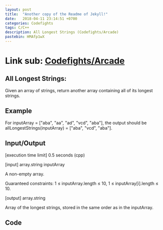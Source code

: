 ```yaml
---
layout: post
title:  "Another copy of the Readme of Jekyll!"
date:   2018-04-11 23:14:51 +0700
categories: Codefights
tags: C/C++
description: All Longest Strings (Codefights/Arcade)
pastebin: HMAfp1wX
---
```

# Link sub: [Codefights/Arcade](https://codefights.com/arcade/intro/level-3/fzsCQGYbxaEcTr2bL)

## All Longest Strings: 

Given an array of strings, return another array containing all of its longest strings.

## Example

For inputArray = ["aba", "aa", "ad", "vcd", "aba"], the output should be
allLongestStrings(inputArray) = ["aba", "vcd", "aba"].

## Input/Output

[execution time limit] 0.5 seconds (cpp)

[input] array.string inputArray

A non-empty array.

Guaranteed constraints:
1 ≤ inputArray.length ≤ 10,
1 ≤ inputArray[i].length ≤ 10.

[output] array.string

Array of the longest strings, stored in the same order as in the inputArray.

## Code


